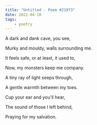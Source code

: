 ```yaml
---
title: "Untitled - Poem #21973"
date: 2022-04-10
tags:
    - poetry
---
```


A dark and dank cave, you see,

Murky and mouldy, walls surrounding me.

It feels safe, or at least, it used to,

Now, my monsters keep me company.

A tiny ray of light seeps through,

A gentle warmth between my toes.

Cup your ear and you'll hear,

The sound of those I left behind,

Praying for my salvation.
